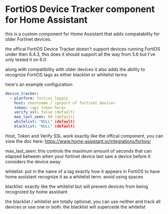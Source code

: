 # FortiOS Device Tracker component for Home Assistant
this is a custom component for Home Assistant that adds compatability for older Fortinet devices.

the offical FortiOS Device Tracker doesn't support devices running FortiOS under then 6.4.3, this does
it should support all the way from 5.6 but I've only tested it on 6.0

along with compatibility with older devices it also adds the ability to recognize FortiOS tags as either blacklist or whitelist terms

here's an example configuration:
```yaml
device_tracker:
  - platform: fortios_legacy
    host: <hostname / ip+port of fortinet device>
    token: <api token here>
    verify_ssl: false (default)
    max_last_seen: 60 (default)
    whitelist: "NULL" (default)
    blacklist: "NULL" (default)
```

Host, Token and Verify SSL work exactly like the offical component, you can view the doc here: https://www.home-assistant.io/integrations/fortios/

max_last_seen:
this controls the maximum amount of seconds that can elapsed between when your fortinet device last saw a device before it considers the device away

whitelist:
put in the name of a tag exactly how it appears in FortiOS to have home assistant recognize it as a whitelist term. avoid using spaces

blacklist:
exactly like the whitelist but will prevent devices from being recognized by home assistant

the blacklist / whitelist are totally optional, you can use neither and track all devices or use one or both. the blacklist will supercede the whitelist
